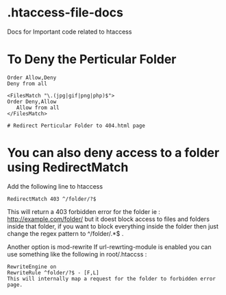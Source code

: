 # .htaccess-file-docs
Docs for Important code related to htaccess

# To Deny the Perticular Folder

```
Order Allow,Deny 
Deny from all 

<FilesMatch "\.(jpg|gif|png|php)$">
Order Deny,Allow
   Allow from all
</FilesMatch>

# Redirect Perticular Folder to 404.html page

```
# You can also deny access to a folder using RedirectMatch
Add the following line to htaccess
```
RedirectMatch 403 ^/folder/?$
```
This will return a 403 forbidden error for the folder ie : http://example.com/folder/ but it doest block access to files and folders inside that folder, if you want to block everything inside the folder then just change the regex pattern to ^/folder/.*$ .

Another option is mod-rewrite If url-rewrting-module is enabled you can use something like the following in root/.htaccss :
```
RewriteEngine on
RewriteRule ^folder/?$ - [F,L]
This will internally map a request for the folder to forbidden error page.
```


